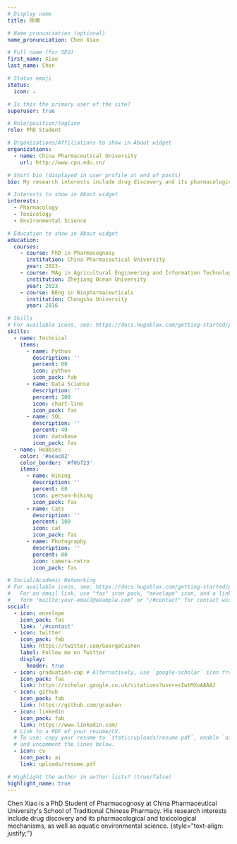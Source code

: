 ```yaml
---
# Display name
title: 陈啸

# Name pronunciation (optional)
name_pronunciation: Chen Xiao

# Full name (for SEO)
first_name: Xiao
last_name: Chen

# Status emoji
status:
  icon: ☕️

# Is this the primary user of the site?
superuser: true

# Role/position/tagline
role: PhD Student

# Organizations/Affiliations to show in About widget
organizations:
  - name: China Pharmaceutical University
    url: http://www.cpu.edu.cn/

# Short bio (displayed in user profile at end of posts)
bio: My research interests include drug discovery and its pharmacological and toxicological mechanisms, as well as aquatic environmental science.

# Interests to show in About widget
interests:
  - Pharmacology
  - Toxicology
  - Environmental Science

# Education to show in About widget
education:
  courses:
    - course: PhD in Pharmacognosy
      institution: China Pharmaceutical University
      year: 2023-
    - course: MAg in Agricultural Engineering and Information Technology
      institution: Zhejiang Ocean University
      year: 2023
    - course: BEng in Biopharmaceuticals
      institution: Changsha University
      year: 2016

# Skills
# For available icons, see: https://docs.hugoblox.com/getting-started/page-builder/#icons
skills:
  - name: Technical
    items:
      - name: Python
        description: ''
        percent: 80
        icon: python
        icon_pack: fab
      - name: Data Science
        description: ''
        percent: 100
        icon: chart-line
        icon_pack: fas
      - name: SQL
        description: ''
        percent: 40
        icon: database
        icon_pack: fas
  - name: Hobbies
    color: '#eeac02'
    color_border: '#f0bf23'
    items:
      - name: Hiking
        description: ''
        percent: 60
        icon: person-hiking
        icon_pack: fas
      - name: Cats
        description: ''
        percent: 100
        icon: cat
        icon_pack: fas
      - name: Photography
        description: ''
        percent: 80
        icon: camera-retro
        icon_pack: fas

# Social/Academic Networking
# For available icons, see: https://docs.hugoblox.com/getting-started/page-builder/#icons
#   For an email link, use "fas" icon pack, "envelope" icon, and a link in the
#   form "mailto:your-email@example.com" or "/#contact" for contact widget.
social:
  - icon: envelope
    icon_pack: fas
    link: '/#contact'
  - icon: twitter
    icon_pack: fab
    link: https://twitter.com/GeorgeCushen
    label: Follow me on Twitter
    display:
      header: true
  - icon: graduation-cap # Alternatively, use `google-scholar` icon from `ai` icon pack
    icon_pack: fas
    link: https://scholar.google.co.uk/citations?user=sIwtMXoAAAAJ
  - icon: github
    icon_pack: fab
    link: https://github.com/gcushen
  - icon: linkedin
    icon_pack: fab
    link: https://www.linkedin.com/
  # Link to a PDF of your resume/CV.
  # To use: copy your resume to `static/uploads/resume.pdf`, enable `ai` icons in `params.yaml`,
  # and uncomment the lines below.
  - icon: cv
    icon_pack: ai
    link: uploads/resume.pdf

# Highlight the author in author lists? (true/false)
highlight_name: true
---
```


Chen Xiao is a PhD Student of Pharmacognosy at China Pharmaceutical University's School of Traditional Chinese Pharmacy. His research interests include drug discovery and its pharmacological and toxicological mechanisms, as well as aquatic environmental science.
{style="text-align: justify;"}
